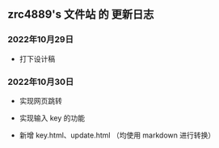 ## zrc4889's 文件站 的 更新日志

### 2022年10月29日

- 打下设计稿

### 2022年10月30日

- 实现网页跳转

- 实现输入 key 的功能

- 新增 key.html、update.html （均使用 markdown 进行转换）